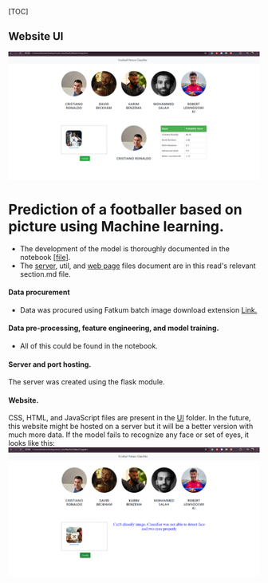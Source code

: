 [TOC]

## Website UI
![Website UI](test_images/Screenshot%202024-06-04%20013818.png)

# Prediction of a footballer based on picture using Machine learning.

- The development of the model is thoroughly documented in the notebook [[file](Model.ipynb "file")].
- The [server](server "server"), util, and [web page](UI "web page") files document are in this read's relevant section.md file.

#### Data procurement
- Data was procured using Fatkum batch image download extension [Link.](https://fatkun-batch-download-image.en.softonic.com/chrome/extension "Link.")

#### Data pre-processing, feature engineering, and model training.
- All of this could be found in the notebook.

#### Server and port hosting.
The server was created using the flask module. 

#### Website.
CSS, HTML, and JavaScript files are present in the [UI](UI "client") folder. In the future, this website might be hosted on a server but it will be a better version with much more data.
If the model fails to recognize any face or set of eyes, it looks like this:
![Website UI](test_images/Screenshot%202024-06-04%20013926.png)

